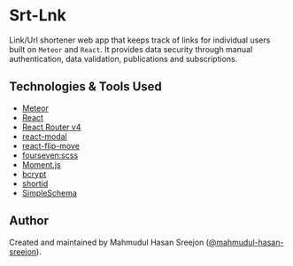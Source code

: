# Srt-Lnk

Link/Url shortener web app that keeps track of links for individual users built on `Meteor` and `React`. It provides data security through manual authentication, data validation, publications and subscriptions.

## Technologies & Tools Used

* [Meteor](https://www.meteor.com/)
* [React](https://reactjs.org/)
* [React Router v4](https://reacttraining.com/react-router/)
* [react-modal](https://github.com/reactjs/react-modal)
* [react-flip-move](https://github.com/joshwcomeau/react-flip-move)
* [fourseven:scss](https://atmospherejs.com/fourseven/scss)
* [Moment.js](https://momentjs.com/)
* [bcrypt](https://www.npmjs.com/package/bcrypt)
* [shortid](https://github.com/dylang/shortid)
* [SimpleSchema](https://github.com/aldeed/simple-schema-js)

## Author

Created and maintained by Mahmudul Hasan Sreejon ([@mahmudul-hasan-sreejon](http://mahmudulhasansreejon.ml/)).

